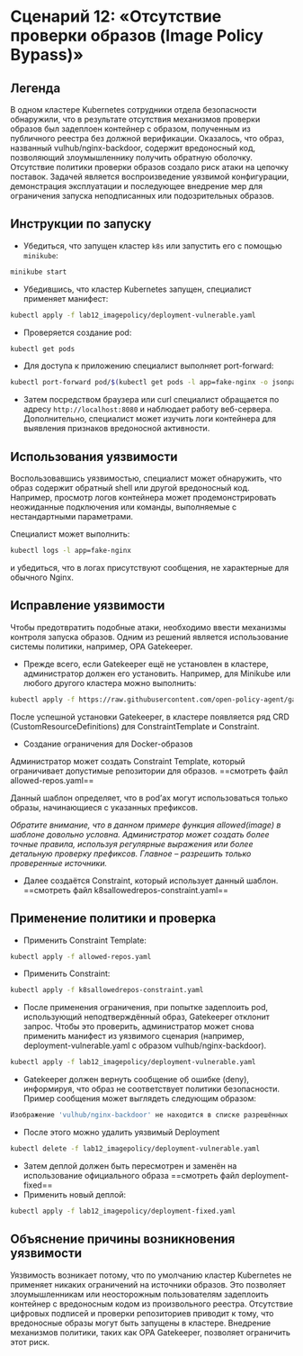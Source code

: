 # Сценарий 12: «Отсутствие проверки образов (Image Policy Bypass)»
## Легенда
В одном кластере Kubernetes сотрудники отдела безопасности обнаружили, что в результате отсутствия механизмов проверки образов был задеплоен контейнер с образом, полученным из публичного реестра без должной верификации. Оказалось, что образ, названный vulhub/nginx-backdoor, содержит вредоносный код, позволяющий злоумышленнику получить обратную оболочку. Отсутствие политики проверки образов создало риск атаки на цепочку поставок. Задачей является воспроизведение уязвимой конфигурации, демонстрация эксплуатации и последующее внедрение мер для ограничения запуска неподписанных или подозрительных образов.

## Инструкции по запуску

- Убедиться, что запущен кластер `k8s` или запустить его с помощью `minikube`:
```sh
minikube start
```
- Убедившись, что кластер Kubernetes запущен, специалист применяет манифест:
```sh
kubectl apply -f lab12_imagepolicy/deployment-vulnerable.yaml
```

- Проверяется создание pod:
```sh
kubectl get pods
```

- Для доступа к приложению специалист выполняет port-forward:
```sh
kubectl port-forward pod/$(kubectl get pods -l app=fake-nginx -o jsonpath='{.items[0].metadata.name}') 8080:80
```

- Затем посредством браузера или curl специалист обращается по адресу `http://localhost:8080` и наблюдает работу веб-сервера. Дополнительно, специалист может изучить логи контейнера для выявления признаков вредоносной активности.

## Использования уязвимости

Воспользовавшись уязвимостью, специалист может обнаружить, что образ содержит обратный shell или другой вредоносный код. Например, просмотр логов контейнера может продемонстрировать неожиданные подключения или команды, выполняемые с нестандартными параметрами.

Специалист может выполнить:
```sh
kubectl logs -l app=fake-nginx
```
и убедиться, что в логах присутствуют сообщения, не характерные для обычного Nginx.

## Исправление уязвимости

Чтобы предотвратить подобные атаки, необходимо ввести механизмы контроля запуска образов. Одним из решений является использование системы политики, например, OPA Gatekeeper.

- Прежде всего, если Gatekeeper ещё не установлен в кластере, администратор должен его установить. Например, для Minikube или любого другого кластера можно выполнить:
```sh
kubectl apply -f https://raw.githubusercontent.com/open-policy-agent/gatekeeper/master/deploy/gatekeeper.yaml
```

После успешной установки Gatekeeper, в кластере появляется ряд CRD (CustomResourceDefinitions) для ConstraintTemplate и Constraint.

- Создание ограничения для Docker-образов

Администратор может создать Constraint Template, который ограничивает допустимые репозитории для образов. 
==смотреть файл allowed-repos.yaml==

Данный шаблон определяет, что в pod’ах могут использоваться только образы, начинающиеся с указанных префиксов.

*Обратите внимание, что в данном примере функция allowed(image) в шаблоне довольно условна. Администратор может создать более точные правила, используя регулярные выражения или более детальную проверку префиксов. Главное – разрешить только проверенные источники.* 

- Далее создаётся Constraint, который использует данный шаблон.
==смотреть файл k8sallowedrepos-constraint.yaml==

## Применение политики и проверка

- Применить Constraint Template:
```sh
kubectl apply -f allowed-repos.yaml
```

- Применить Constraint:
```sh
kubectl apply -f k8sallowedrepos-constraint.yaml
```

- После применения ограничения, при попытке задеплоить pod, использующий неподтверждённый образ, Gatekeeper отклонит запрос. Чтобы это проверить, администратор может снова применить манифест из уязвимого сценария (например, deployment-vulnerable.yaml с образом vulhub/nginx-backdoor).
```sh
kubectl apply -f lab12_imagepolicy/deployment-vulnerable.yaml
```

- Gatekeeper должен вернуть сообщение об ошибке (deny), информируя, что образ не соответствует политики безопасности. Пример сообщения может выглядеть следующим образом:
```sh
Изображение 'vulhub/nginx-backdoor' не находится в списке разрешённых
```

- После этого можно удалить уязвимый Deployment
```bash
kubectl delete -f lab12_imagepolicy/deployment-vulnerable.yaml
```

- Затем деплой должен быть пересмотрен и заменён на использование официального образа
==смотреть файл deployment-fixed==
- Применить новый деплой:
```sh
kubectl apply -f lab12_imagepolicy/deployment-fixed.yaml
```


## Объяснение причины возникновения уязвимости

Уязвимость возникает потому, что по умолчанию кластер Kubernetes не применяет никаких ограничений на источники образов. Это позволяет злоумышленникам или неосторожным пользователям задеплоить контейнер с вредоносным кодом из произвольного реестра. Отсутствие цифровых подписей и проверки репозиториев приводит к тому, что вредоносные образы могут быть запущены в кластере. Внедрение механизмов политики, таких как OPA Gatekeeper, позволяет ограничить этот риск.

